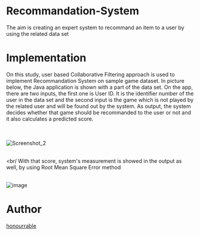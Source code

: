 # Recommandation-System
The aim is creating an expert system to recommand an item to a user by using the related data set

# Implementation
On this study, user based Collaborative Filtering approach is used to implement Recommandation System on sample game dataset. In picture below, the Java application is shown with a part of the data set.
On the app, there are two inputs, the first one is User ID. It is the identifier number of the user in the data set and the second input is the game which is not played by the related user and will be found out by the system.
As output, the system decides whether that game should be recommanded to the user or not and it also calculates a predicted score. <br/><br/><br/>


![Screenshot_2](https://user-images.githubusercontent.com/57035819/118548902-7d7e3300-b763-11eb-9609-501a5ab3289e.png)


<br/><br/
With that score, system's measurement is showed in the output as well, by using Root Mean Square Error method <br/><br/>

![image](https://user-images.githubusercontent.com/57035819/118042063-47643c00-b37c-11eb-975d-600089581604.png)

# Author
[honourrable](https://github.com/honourrable)
